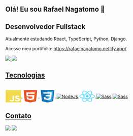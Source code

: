 ## Olá! Eu sou Rafael Nagatomo 👋
## Desenvolvedor Fullstack

Atualmente estudando  React, TypeScript, Python, Django.

Acesse meu portifólio: https://rafaelnagatomo.netlify.app/

<div align="left">
  
  <a href="https://github.com/RafaelNagatomo">
  <img height="150em" src="https://github-readme-stats-sigma-five.vercel.app/api?username=RafaelNagatomo&show_icons=true&theme=tokyonight&include_all_commits=true&count_private=true"/>
  <img height="150em" src="https://github-readme-stats-sigma-five.vercel.app/api/top-langs/?username=RafaelNagatomo&layout=compact&langs_count=7&theme=tokyonight"/>
    
</div>

## Tecnologias

<div style="display: inline_block"><br>
  
  <img align="center" alt="Jho-Js" height="40" width="50" src="https://raw.githubusercontent.com/devicons/devicon/master/icons/javascript/javascript-plain.svg">    
  <img align="center" alt="Jho-HTML" height="40" width="50" src="https://raw.githubusercontent.com/devicons/devicon/master/icons/html5/html5-original.svg">
  <img align="center" alt="Jho-CSS" height="40" width="50" src="https://raw.githubusercontent.com/devicons/devicon/master/icons/css3/css3-original.svg">
  <img align="center" alt="NodeJs" height="40" width="50" src="https://devicon-website.vercel.app/api/nodejs/original.svg">
  <img align="center" alt="Jho-React" height="40" width="50" src="https://raw.githubusercontent.com/devicons/devicon/master/icons/react/react-original.svg">
  <img align="center" alt="Sass" height="40" width="50" src="https://cdn.jsdelivr.net/gh/devicons/devicon@latest/icons/sass/sass-original.svg">
  <img align="center" alt="Sass" height="40" width="50" src="https://cdn.jsdelivr.net/gh/devicons/devicon@latest/icons/sass/python-original.svg">

</div>

## Contato

<div>  
  
  <a href = "mailto:rafaelnagatomo@gmail.com"><img src="https://img.shields.io/badge/-Gmail-%23333?style=for-the-badge&logo=gmail&logoColor=white" target="_blank"></a>
  <a href="https://www.linkedin.com/in/rafaelnagatomo/" target="_blank"><img src="https://img.shields.io/badge/-LinkedIn-%230077B5?style=for-the-badge&logo=linkedin&logoColor=white" target="_blank"></a> 
  
 </div> 
